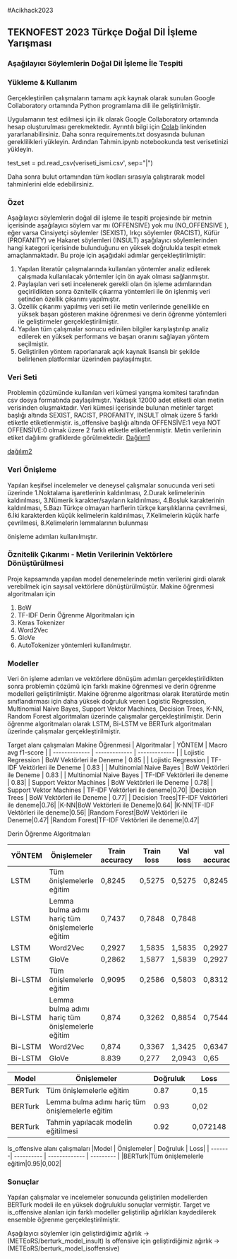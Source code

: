 #Acikhack2023


## TEKNOFEST 2023 Türkçe Doğal Dil İşleme Yarışması 

### Aşağılayıcı Söylemlerin Doğal Dil İşleme İle Tespiti

### Yükleme & Kullanım

Gerçekleştirilen çalışmaların tamamı açık kaynak olarak sunulan Google Collaboratory ortamında Python programlama dili ile geliştirilmiştir. 

Uygulamanın test edilmesi için ilk olarak Google Collaboratory ortamında hesap oluşturulması gerekmektedir. Ayrıntılı bilgi için [Colab](https://colab.research.google.com/) linkinden yararlanabilirsiniz. Daha sonra requirements.txt dosyasında bulunan gereklilikleri yükleyin. Ardından Tahmin.ipynb notebookunda test verisetinizi yükleyin.

test_set = pd.read_csv(veriseti_ismi.csv', sep="|")

Daha sonra bulut ortamından tüm kodları sırasıyla çalıştırarak model tahminlerini elde edebilirsiniz.

### Özet

Aşağılayıcı söylemlerin doğal dil işleme ile tespiti projesinde bir metnin içerisinde aşağılayıcı söylem var mı (OFFENSIVE)  yok mu (NO_OFFENSIVE ), eğer varsa Cinsiyetçi söylemler (SEXIST), Irkçı söylemler (RACIST), Küfür (PROFANITY) ve Hakaret söylemleri (INSULT) aşağılayıcı söylemlerinden hangi kategori içerisinde bulunduğunu en yüksek doğrulukla tespit etmek amaçlanmaktadır. Bu proje için aşağıdaki adımlar gerçekleştirilmiştir:
1. Yapılan literatür çalışmalarında kullanılan yöntemler analiz edilerek çalışmada kullanılacak yöntemler için ön ayak olması sağlanmıştır.
2. Paylaşılan veri seti incelenerek gerekli olan ön işleme adımlarından geçirildikten sonra öznitelik çıkarma yöntemleri ile ön işlenmiş veri setinden özellik çıkarımı yapılmıştır. 
3. Özellik çıkarımı yapılmış veri seti ile metin verilerinde genellikle en yüksek başarı gösteren makine öğrenmesi ve derin öğrenme yöntemleri ile geliştirmeler gerçekleştirilmiştir.
4. Yapılan tüm çalışmalar sonucu edinilen bilgiler karşılaştırılıp analiz edilerek en yüksek performans ve başarı oranını sağlayan yöntem seçilmiştir.
5. Geliştirilen yöntem raporlanarak açık kaynak lisanslı bir şekilde belirlenen platformlar üzerinden paylaşılmıştır.

### Veri Seti

Problemin çözümünde kullanılan veri kümesi yarışma komitesi tarafından csv dosya formatında paylaşılmıştır. Yaklaşık 12000 adet etiketli olan metin verisinden oluşmaktadır. Veri kümesi içerisinde bulunan metinler target başlığı altında  SEXIST, RACIST, PROFANITY, INSULT olmak üzere 5 farklı etiketle etiketlenmiştir. is_offensive başlığı altında OFFENSİVE:1 veya NOT OFFENSİVE:0 olmak üzere 2 farklı etiketle etiketlenmiştir.  Metin verilerinin etiket dağılımı grafiklerde görülmektedir. 
[Dağılım1](https://drive.google.com/file/d/1nGzMsgrVBZzdwtOTH3DHazTIR70slaK2/view?usp=sharing)

[dağılım2](https://drive.google.com/file/d/1jJK4-sS-_cwSc8AI96EtuKKqmM8CXce2/view?usp=sharing)
### Veri Önişleme

Yapılan keşifsel incelemeler ve deneysel çalışmalar sonucunda veri seti üzerinde
1.Noktalama işaretlerinin kaldırılması, 
2.Durak kelimelerinin kaldırılması, 
3.Nümerik karakter/sayıların kaldırılması, 
4.Boşluk karakterinin kaldırılması, 
5.Bazı Türkçe olmayan harflerin türkçe karşılıklarına çevrilmesi, 
6.İki karakterden küçük kelimelerin kaldırılması, 
7.Kelimelerin küçük harfe çevrilmesi, 
8.Kelimelerin lemmalarının bulunması

önişleme adımları kullanılmıştır.

### Öznitelik Çıkarımı - Metin Verilerinin Vektörlere Dönüştürülmesi

Proje kapsamında yapılan model denemelerinde metin verilerini girdi olarak verebilmek için sayısal vektörlere dönüştürülmüştür. Makine öğrenmesi algoritmaları için
1. BoW
2. TF-IDF
Derin Öğrenme Algoritmaları için
1. Keras Tokenizer
2. Word2Vec
3. GloVe
4. AutoTokenizer 
yöntemleri kullanılmıştır.

### Modeller

Veri ön işleme adımları ve vektörlere dönüşüm adımları gerçekleştirildikten sonra problemin çözümü için farklı makine öğrenmesi ve derin öğrenme modelleri geliştirilmiştir. Makine öğrenme algoritması olarak literatürde metin sınıflandırması için daha yüksek doğruluk veren Logistic Regression, Multinomial Naive Bayes, Support Vektor Machines, Decision Trees, K-NN, Random Forest algoritmaları üzerinde çalışmalar gerçekleştirilmiştir. Derin öğrenme algoritmaları olarak LSTM, Bi-LSTM ve BERTurk algoritmaları üzerinde çalışmalar gerçekleştirilmiştir.

Target alanı çalışmaları
Makine Öğrenmesi
| Algoritmalar | YÖNTEM | Macro avg f1-score |
| ------------- | ------------- |  ------------- |
| Lojistic Regression | BoW Vektörleri ile Deneme | 0.85 |
| Lojistic Regression | TF-IDF Vektörleri ile Deneme | 0.83 |
| Multinomial Naive Bayes | BoW Vektörleri ile Deneme | 0.83 |
| Multinomial Naive Bayes | TF-IDF Vektörleri ile deneme | 0.83|
| Support Vektor Machines | BoW Vektörleri ile Deneme | 0.78| 
| Support Vektor Machines | TF-IDF Vektörleri ile deneme|0.70|
|Decision Trees | BoW Vektörleri ile Deneme | 0.77|
| Decision Trees|TF-IDF Vektörleri ile deneme|0.76|
|K-NN|BoW Vektörleri ile Deneme|0.64|
|K-NN|TF-IDF Vektörleri ile deneme|0.56|
|Random Forest|BoW Vektörleri ile Deneme|0.47|
|Random Forest|TF-IDF Vektörleri ile deneme|0.47|


Derin Öğrenme Algoritmaları

| YÖNTEM | Önişlemeler| Train accuracy | Train loss | Val loss|val accuracy|
| -------| ---------- |  ------------- |  --------- |  ------- | -------------
|LSTM|Tüm önişlemelerle eğitim|0,8245|0,5275|0,5275|0,8245|
|LSTM|Lemma bulma adımı hariç tüm önişlemelerle eğitim|0,7437|0,7848|0,7848||0,7437|
|LSTM|Word2Vec|0,2927|1,5835|1,5835|0,2927|
|LSTM|GloVe|0,2862|1,5877|1,5839|0,2927|
|Bi-LSTM|Tüm önişlemelerle eğitim|0,9095|0,2586|0,5803|0,8312|
|Bi-LSTM|Lemma bulma adımı hariç tüm önişlemelerle eğitim|0,874|0,3262|0,8854|0,7544|
|Bi-LSTM|Word2Vec|0,874|0,3367|1,3425|0,6347|
|Bi-LSTM|GloVe|8.839|0,277|2,0943|0,65|

|Model | Önişlemeler | Doğruluk | Loss|
| -------| ---------- |  ------------- |  --------- |
|BERTurk|Tüm önişlemelerle eğitim|0.87|0,15|
|BERTurk|Lemma bulma adımı hariç tüm önişlemelerle eğitim|0.93|0,02|
|BERTurk|Tahmin yapılacak modelin eğitilmesi|0.92|0,072148|

Is_offensive alanı çalışmaları
|Model | Önişlemeler | Doğruluk | Loss|
| -------| ---------- |  ------------- |  --------- |
|BERTurk|Tüm önişlemelerle eğitim|0.95|0,002|

### Sonuçlar
Yapılan çalışmalar ve incelemeler sonucunda geliştirilen modellerden BERTurk modeli ile en yüksek doğruluklu sonuçlar vermiştir. Target ve is_offensive alanları için farklı modeller geliştirilip ağırlıkları kaydedilerek ensemble öğrenme gerçekleştirilmiştir.

Aşağılayıcı söylemler için geliştirdiğimiz ağırlık -> (METEoRS/berturk_model_insult)
Is offensive için geliştirdiğimiz ağırlık -> (METEoRS/berturk_model_isoffensive)

